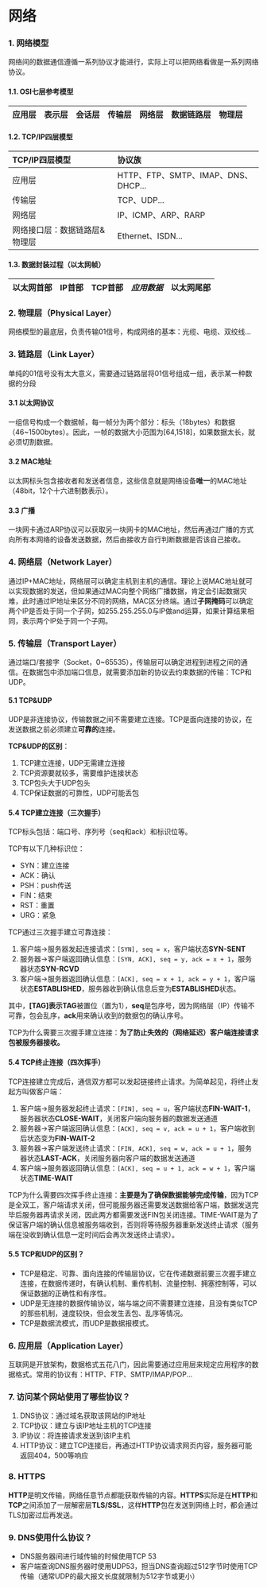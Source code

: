 # 网络
### 1. 网络模型
网络间的数据通信遵循一系列协议才能进行，实际上可以把网络看做是一系列网络协议。
#### 1.1. OSI七层参考模型
|应用层|表示层|会话层|传输层|网络层|数据链路层|物理层|
|---|---|---|---|---|---|---|
#### 1.2. TCP/IP四层模型
|TCP/IP四层模型|协议族|
|:---|:---|
|应用层|HTTP、FTP、SMTP、IMAP、DNS、DHCP...|
|传输层|TCP、UDP...|
|网络层|IP、ICMP、ARP、RARP|
|网络接口层：数据链路层&物理层|Ethernet、ISDN...|
#### 1.3. 数据封装过程（以太网帧）
|以太网首部|IP首部|TCP首部|*应用数据*|以太网尾部|
|---|---|---|---|---|
### 2. 物理层（Physical Layer）
网络模型的最底层，负责传输01信号，构成网络的基本：光缆、电缆、双绞线...
### 3. 链路层（Link Layer）
单纯的01信号没有太大意义，需要通过链路层将01信号组成一组，表示某一种数据的分段
#### 3.1 以太网协议
一组信号构成一个数据帧，每一帧分为两个部分：标头（18bytes）和数据（46~1500bytes）。因此，一帧的数据大小范围为[64,1518]，如果数据太长，就必须切割数据。
#### 3.2 MAC地址
以太网标头包含接收者和发送者信息，这些信息就是网络设备**唯一**的MAC地址（48bit，12个十六进制数表示）。
#### 3.3 广播
一块网卡通过ARP协议可以获取另一块网卡的MAC地址，然后再通过广播的方式向所有本网络的设备发送数据，然后由接收方自行判断数据是否该自己接收。
### 4. 网络层（Network Layer）
通过IP+MAC地址，网络层可以确定主机到主机的通信。理论上说MAC地址就可以实现数据的发送，但如果通过MAC向整个网络广播数据，肯定会引起数据灾难，此时通过IP地址来区分不同的网络，MAC区分终端。通过**子网掩码**可以确定两个IP是否处于同一个子网，如255.255.255.0与IP做and运算，如果计算结果相同，表示两个IP处于同一个子网。
### 5. 传输层（Transport Layer）
通过端口/套接字（Socket，0~65535），传输层可以确定进程到进程之间的通信。在数据包中添加端口信息，就需要添加新的协议去约束数据的传输：TCP和UDP。
#### 5.1 TCP&UDP
UDP是非连接协议，传输数据之间不需要建立连接。TCP是面向连接的协议，在发送数据之前必须建立**可靠的**连接。

**TCP&UDP的区别**：
1. TCP建立连接，UDP无需建立连接
2. TCP资源要就较多，需要维护连接状态
3. TCP包头大于UDP包头
4. TCP保证数据的可靠性，UDP可能丢包

#### 5.4 TCP建立连接（三次握手）
TCP标头包括：端口号、序列号（seq和ack）和标识位等。

TCP有以下几种标识位：
* SYN：建立连接
* ACK：确认
* PSH：push传送
* FIN：结束
* RST：重置
* URG：紧急

TCP通过三次握手建立可靠连接：
1. 客户端->服务器发起连接请求：`[SYN], seq = x`，客户端状态**SYN-SENT**
2. 服务器->客户端返回确认信息：`[SYN, ACK], seq = y, ack = x + 1`，服务器状态**SYN-RCVD**
3. 客户端->服务器返回确认信息：`[ACK], seq = x + 1, ack = y + 1`，客户端状态**ESTABLISHED**，服务器收到确认信息后变为**ESTABLISHED**状态。

其中，**[TAG]**表示**TAG**被置位（置为1），**seq**是包序号，因为网络层（IP）传输不可靠，包会乱序，**ack**用来确认收到的数据包的确认序号。

TCP为什么需要三次握手建立连接：**为了防止失效的（网络延迟）客户端连接请求包被服务器接收。**

#### 5.4 TCP终止连接（四次挥手）
TCP连接建立完成后，通信双方都可以发起链接终止请求。为简单起见，将终止发起方叫做客户端：
1. 客户端->服务器发起终止请求：`[FIN], seq = u`，客户端状态**FIN-WAIT-1**，服务器状态**CLOSE-WAIT**，关闭客户端向服务器的数据发送通道
2. 服务器->客户端返回确认信息：`[ACK], seq = v, ack = u + 1`，客户端收到后状态变为**FIN-WAIT-2**
3. 服务器->客户端发送终止请求：`[FIN, ACK], seq = w, ack = u + 1`，服务器状态**LAST-ACK**，关闭服务器向客户端的数据发送通道
4. 客户端->服务器返回确认信息：`[ACK], seq = u + 1, ack = w + 1`，客户端状态**TIME-WAIT**

TCP为什么需要四次挥手终止连接：**主要是为了确保数据能够完成传输**，因为TCP是全双工，客户端请求关闭，但可能服务器还需要发送数据给客户端，数据发送完毕后服务器再请求关闭，因此两方都需要发送FIN包关闭连接。TIME-WAIT是为了保证客户端的确认信息被服务端收到，否则将等待服务器重新发送终止请求（服务端在没收到确认信息一定时间后会再次发送终止请求）。

#### 5.5 TCP和UDP的区别？
* TCP是稳定、可靠、面向连接的传输层协议，它在传递数据前要三次握手建立连接，在数据传递时，有确认机制、重传机制、流量控制、拥塞控制等，可以保证数据的正确性和有序性。
* UDP是无连接的数据传输协议，端与端之间不需要建立连接，且没有类似TCP的那些机制，速度较快，但会发生丢包、乱序等情况。
* TCP是数据流模式，而UDP是数据报模式。

### 6. 应用层（Application Layer）
互联网是开放架构，数据格式五花八门，因此需要通过应用层来规定应用程序的数据格式。常用的协议有：HTTP、FTP、SMTP/IMAP/POP...

### 7. 访问某个网站使用了哪些协议？
1. DNS协议：通过域名获取该网站的IP地址
2. TCP协议：建立与该IP地址主机的TCP连接
3. IP协议：将连接请求发送到该IP主机
4. HTTP协议：建立TCP连接后，再通过HTTP协议请求网页内容，服务器可能返回404，500等响应

### 8. HTTPS
**HTTP**是明文传输，网络任意节点都能获取传输的内容。**HTTPS**实际是在**HTTP**和**TCP**之间添加了一层解密层**TLS/SSL**，这样**HTTP**包在发送到网络上时，都会通过TLS加密过后再发送。

### 9. DNS使用什么协议？
* DNS服务器间进行域传输的时候使用TCP 53
* 客户端查询DNS服务器时使用UDP53，担当DNS查询超过512字节时使用TCP传输（通常UDP的最大报文长度就限制为512字节或更小）



